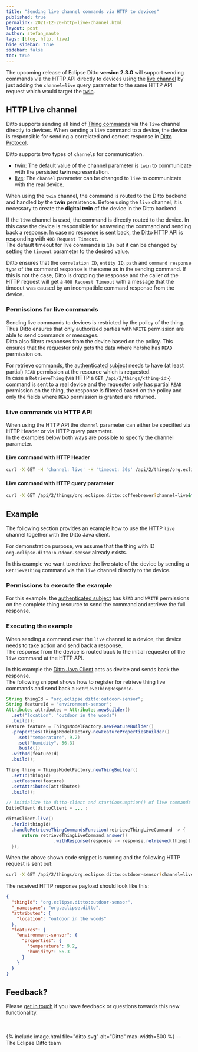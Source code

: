 ```yaml
---
title: "Sending live channel commands via HTTP to devices"
published: true
permalink: 2021-12-20-http-live-channel.html
layout: post
author: stefan_maute
tags: [blog, http, live]
hide_sidebar: true
sidebar: false
toc: true
---
```


The upcoming release of Eclipse Ditto **version 2.3.0** will support sending commands via the HTTP API 
directly to devices using the [live channel](protocol-twinlive.html#live) by just adding the `channel=live` 
query parameter to the same HTTP API request which would target the [twin](protocol-twinlive.html#twin).

## HTTP Live channel

Ditto supports sending all kind of [Thing commands](protocol-specification-things.html#commands) via
the `live` channel directly to devices.
When sending a `live` command to  a device, the device is responsible for sending a correlated and correct response 
in [Ditto Protocol](protocol-overview.html).

Ditto supports two types of `channel`s for communication.

* [twin](protocol-twinlive.html#twin): The default value of the channel parameter is `twin` 
  to communicate with the persisted **twin** representation.
* [live](protocol-twinlive.html#live): The `channel` parameter can be changed to `live` 
  to communicate with the real device.

When using the `twin` channel, the command is routed to the Ditto backend and handled by the **twin** persistence.
Before using the `live` channel, it is necessary to create the **digital twin** of the device in the 
Ditto backend.

If the `live` channel is used, the command is directly routed to the device. In this case the device is 
responsible for answering the command and sending back a response. In case no response is sent back, the Ditto HTTP API 
is responding with `408 Request Timeout`.  
The default timeout for live commands is `10s` but it can be changed by setting the `timeout` parameter to the 
desired value.

Ditto ensures that the `correlation ID`, `entity ID`, `path` and `command response type` of the command response 
is the same as in the sending command. If this is not the case, Ditto is dropping the response and the caller of the 
HTTP request will get a `408 Request Timeout` with a message that the timeout was caused by an incompatible
command response from the device.

### Permissions for live commands

Sending live commands to devices is restricted by the policy of the thing.  
Thus Ditto ensures that only authorized parties with `WRITE` permission are able to send commands or messages.  
Ditto also filters responses from the device based on the policy. This ensures that the requester only gets the data
where he/she has `READ` permission on.

For retrieve commands, the [authenticated subject](basic-auth.html#authenticated-subjects) needs to have 
(at least partial) `READ` permission at the resource which is requested.  
In case a `RetrieveThing` (via HTTP a `GET /api/2/things/<thing-id>`) command is sent to a real device and the 
requester only has partial `READ` permission on the thing, the response is filtered based on the policy 
and only the fields where `READ` permission is granted are returned.

### Live commands via HTTP API

When using the HTTP API the `channel` parameter can either be specified via HTTP Header or via HTTP query parameter.  
In the examples below both ways are possible to specify the channel parameter.

#### Live command with HTTP Header

```bash
curl -X GET -H 'channel: live' -H 'timeout: 30s' /api/2/things/org.eclipse.ditto:coffeebrewer'
```

#### Live command with HTTP query parameter

```bash
curl -X GET /api/2/things/org.eclipse.ditto:coffeebrewer?channel=live&timeout=30s'
```

## Example

The following section provides an example how to use the HTTP `live` channel together with the Ditto Java client. 

For demonstration purpose, we assume that the thing with ID `org.eclipse.ditto:outdoor-sensor` already exists.

In this example we want to retrieve the live state of the device by sending a `RetrieveThing` command via
the `live` channel directly to the device.

### Permissions to execute the example

For this example, the [authenticated subject](basic-auth.html#authenticated-subjects) has
`READ` and `WRITE` permissions on the complete thing resource to send the command and retrieve the full response.

### Executing the example

When sending a command over the `live` channel to a device, the device needs to take action and send back a response.  
The response from the device is routed back to the initial requester of the `live` command at the HTTP API.
 
In this example the [Ditto Java Client](client-sdk-java.html) acts as device and sends back the response.  
The following snippet shows how to register for retrieve thing live commands and send back a `RetrieveThingResponse`. 

```java
String thingId = "org.eclipse.ditto:outdoor-sensor";
String featureId = "environment-sensor";
Attributes attributes = Attributes.newBuilder()
  .set("location", "outdoor in the woods")
  .build();
Feature feature = ThingsModelFactory.newFeatureBuilder()
  .properties(ThingsModelFactory.newFeaturePropertiesBuilder()
    .set("temperature", 9.2)
    .set("humidity", 56.3)
    .build())
  .withId(featureId)
  .build();

Thing thing = ThingsModelFactory.newThingBuilder()
  .setId(thingId)
  .setFeature(feature)
  .setAttributes(attributes)
  .build();

// initialize the ditto-client and startConsumption() of live commands
DittoClient dittoClient = ... ;

dittoClient.live()
  .forId(thingId)
  .handleRetrieveThingCommandsFunction(retrieveThingLiveCommand -> {
      return retrieveThingLiveCommand.answer()
                  .withResponse(response -> response.retrieved(thing));
  });
```

When the above shown code snippet is running and the following HTTP request is sent out:
```bash
curl -X GET /api/2/things/org.eclipse.ditto:outdoor-sensor?channel=live&timeout=15s
```

The received HTTP response payload should look like this:
```json
{
  "thingId": "org.eclipse.ditto:outdoor-sensor",
  "_namespace": "org.eclipse.ditto",
  "attributes": {
    "location": "outdoor in the woods"
  },
  "features": {
    "environment-sensor": {
      "properties": {
        "temperature": 9.2,
        "humidity": 56.3
      }
    }
  }
}
```


## Feedback?

Please [get in touch](feedback.html) if you have feedback or questions towards this new functionality.

<br/>
<br/>
{% include image.html file="ditto.svg" alt="Ditto" max-width=500 %}
--<br/> 
The Eclipse Ditto team
